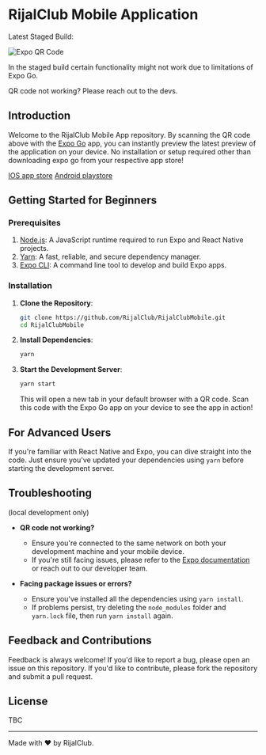 # RijalClub Mobile Application

Latest Staged Build:

![Expo QR Code](http://api.qrserver.com/v1/create-qr-code/?color=000000&bgcolor=FFFFFF&data=exp://u.expo.dev/6e6a6094-0af8-456e-8012-9f7de36585de/group/6ca893f5-c72d-4350-8a22-caefe3a8312e&size=200x200&qzone=1&margin=0&ecc=L)

In the staged build certain functionality might not work due to limitations of Expo Go.

QR code not working? Please reach out to the devs.

## Introduction

Welcome to the RijalClub Mobile App repository. By scanning the QR code above with the [Expo Go](https://expo.dev/client) app, you can instantly preview the latest preview of the application on your device. No installation or setup required other than downloading expo go from your respective app store!

[IOS app store](https://apps.apple.com/gb/app/expo-go/id982107779)
[Android playstore](https://play.google.com/store/apps/details?id=host.exp.exponent)

## Getting Started for Beginners

### Prerequisites

1. [Node.js](https://nodejs.org/): A JavaScript runtime required to run Expo and React Native projects.
2. [Yarn](https://yarnpkg.com/): A fast, reliable, and secure dependency manager.
3. [Expo CLI](https://expo.dev/tools#cli): A command line tool to develop and build Expo apps.

### Installation

1. **Clone the Repository**: 
    ```bash
    git clone https://github.com/RijalClub/RijalClubMobile.git
    cd RijalClubMobile
    ```

2. **Install Dependencies**:
    ```bash
    yarn
    ```

3. **Start the Development Server**:
    ```bash
    yarn start
    ```

    This will open a new tab in your default browser with a QR code. Scan this code with the Expo Go app on your device to see the app in action!

## For Advanced Users

If you're familiar with React Native and Expo, you can dive straight into the code. Just ensure you've updated your dependencies using `yarn` before starting the development server.

## Troubleshooting
(local development only)
- **QR code not working?** 
    - Ensure you're connected to the same network on both your development machine and your mobile device.
    - If you're still facing issues, please refer to the [Expo documentation](https://docs.expo.dev/) or reach out to our developer team.

- **Facing package issues or errors?** 
    - Ensure you've installed all the dependencies using `yarn install`.
    - If problems persist, try deleting the `node_modules` folder and `yarn.lock` file, then run `yarn install` again.

## Feedback and Contributions

Feedback is always welcome! If you'd like to report a bug, please open an issue on this repository. If you'd like to contribute, please fork the repository and submit a pull request.

## License

TBC

---

Made with ❤️ by RijalClub.
